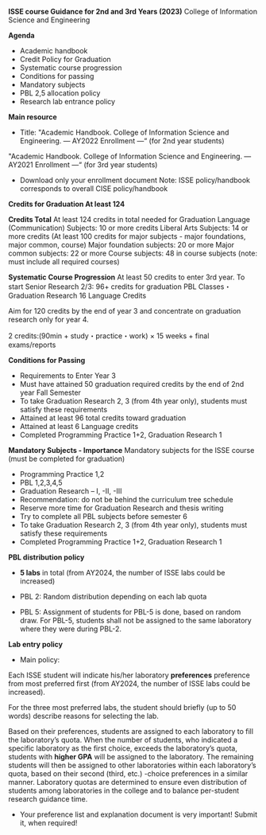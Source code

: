 ﻿**ISSE course Guidance for 2nd and 3rd Years (2023)**
College of Information Science and Engineering

**Agenda**

- Academic handbook
- Credit Policy for Graduation
- Systematic course progression
- Conditions for passing
- Mandatory subjects
- PBL 2,5 allocation policy
- Research lab entrance policy

**Main resource**

- Title:
"Academic Handbook. College of Information Science and Engineering. ― AY2022 Enrollment ―“ (for 2nd year students)

"Academic Handbook. College of Information Science and Engineering. ― AY2021 Enrollment ―“ (for 3rd year students)
- Download only your enrollment document
Note: ISSE policy/handbook corresponds to overall CISE policy/handbook


**Credits for Graduation At least 124** 

**Credits Total**
At least 124 credits in total needed for Graduation 
Language (Communication) Subjects: 10 or more credits
Liberal Arts Subjects: 14 or more credits
(At least 100 credits for major subjects - major foundations, major common, course)
Major foundation subjects: 20 or more
Major common subjects: 22 or more
Course subjects: 48 in course subjects (note: must include all required courses)


**Systematic Course Progression**
At least 50 credits to enter 3rd year.
To start Senior Research 2/3: 96+ credits for graduation PBL Classes・Graduation Research 16 Language Credits

Aim for 120 credits by the end of year 3 and concentrate on graduation research only for year 4.

2 credits:(90min + study・practice・work) × 15 weeks + final exams/reports


**Conditions for Passing**

- Requirements to Enter Year 3
- Must have attained 50 graduation required credits by the end of 2nd year Fall Semester
- To take Graduation Research 2, 3 (from 4th year only), students must satisfy these requirements
- Attained at least 96 total credits toward graduation 
- Attained at least 6 Language credits
- Completed Programming Practice 1+2, Graduation Research 1

**Mandatory Subjects - Importance**
Mandatory subjects for the ISSE course (must be completed for graduation)
- Programming Practice 1,2
- PBL 1,2,3,4,5
- Graduation Research – I, -II, -III
- Recommendation: do not be behind the curriculum tree schedule
- Reserve more time for Graduation Research and thesis writing
- Try to complete all PBL subjects before semester 6
- To take Graduation Research 2, 3 (from 4th year only), students must satisfy these requirements
- Completed Programming Practice 1+2, Graduation Research 1

**PBL distribution policy**

- **5 labs** in total (from AY2024, the number of ISSE labs could be increased)
- PBL 2: 
Random distribution depending on each lab quota

- PBL 5:
Assignment of students for PBL-5 is done, based on random draw. For PBL-5, students shall not be assigned to the same laboratory where they were during PBL-2.

**Lab entry policy**

- Main policy:

Each ISSE student will indicate his/her laboratory **preferences** preference from most preferred first (from AY2024, the number of ISSE labs could be increased).

For the three most preferred labs, the student should briefly (up to 50 words) describe reasons for selecting the lab.

Based on their preferences, students are assigned to each laboratory to fill the laboratory’s quota. When the number of students, who indicated a specific laboratory as the first choice, exceeds the laboratory’s quota, students with **higher GPA** will be assigned to the laboratory. The remaining students will then be assigned to other laboratories within each laboratory’s quota, based on their second (third, etc.) -choice preferences in a similar manner. Laboratory quotas are determined to ensure even distribution of students among laboratories in the college and to balance per-student research guidance time.

- Your preference list and explanation document is very important! Submit it, when required!
